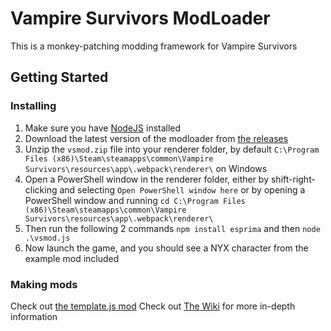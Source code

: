 # Vampire Survivors ModLoader

This is a monkey-patching modding framework for Vampire Survivors

## Getting Started
### Installing

1. Make sure you have [NodeJS](https://nodejs.org/en/download/) installed
1. Download the latest version of the modloader from [the releases](https://github.com/nyxkrage/vampire-survivors-modloader/releases)
1. Unzip the `vsmod.zip` file into your renderer folder, by default `C:\Program Files (x86)\Steam\steamapps\common\Vampire Survivors\resources\app\.webpack\renderer\` on Windows
1. Open a PowerShell window in the renderer folder, either by shift-right-clicking and selecting `Open PowerShell window here` or by opening a PowerShell window and running `cd C:\Program Files (x86)\Steam\steamapps\common\Vampire Survivors\resources\app\.webpack\renderer\`
1. Then run the following 2 commands `npm install esprima` and then `node .\vsmod.js`
1. Now launch the game, and you should see a NYX character from the example mod included

### Making mods

Check out [the template.js mod](mods/template.js)
Check out [The Wiki](https://github.com/nyxkrage/vampire-survivors-modloader/wiki) for more in-depth information